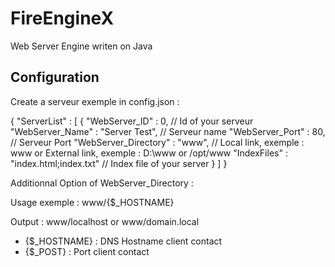 # FireEngineX
Web Server Engine writen on Java

## Configuration

Create a serveur exemple in config.json :

{
	"ServerList" : [
		{
			"WebServer_ID" : 0, // Id of your serveur
			"WebServer_Name" :  "Server Test", // Serveur name
			"WebServer_Port" : 80, // Serveur Port
			"WebServer_Directory" : "www", // Local link, exemple : www or External link, exemple : D:\www or /opt/www
			"IndexFiles" : "index.html;index.txt" // Index file of your server
		}
	]
}

Additionnal Option of WebServer_Directory :

Usage exemple : www/{$_HOSTNAME}

Output : www/localhost or www/domain.local

- {$_HOSTNAME} : DNS Hostname client contact
- {$_POST} : Port client contact
